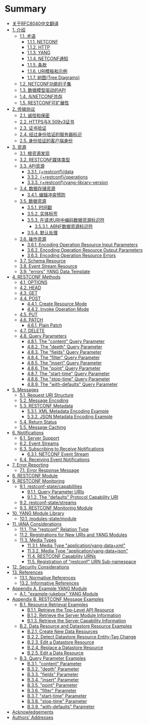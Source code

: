 # Summary

- [关于RFC8040中文翻译](README.md)
- [1. 介绍](section-1/README.md)
    - [1.1. 术语](section-1/1.1.md)
        - [1.1.1. NETCONF](section-1/1.1.1.md)
        - [1.1.2. HTTP](section-1/1.1.2.md)
        - [1.1.3. YANG](section-1/1.1.3.md)
        - [1.1.4. NETCONF通知](section-1/1.1.4.md)
        - [1.1.5. 条款](section-1/1.1.5.md)
        - [1.1.6. URI模板和示例](section-1/1.1.6.md)
        - [1.1.7. 树图(Tree Diagrams)](section-1/1.1.7.md)
    - [1.2. NETCONF功能的子集](section-1/1.2.md)
    - [1.3. 数据模型驱动的API](section-1/1.3.md)
    - [1.4. 与NETCONF共存](section-1/1.4.md)
    - [1.5. RESTCONF可扩展性](section-1/1.5.md)
- [2. 传输协议](section-2/README.md)
   - [2.1. 诚信和保密](section-2/2.1.md)
   - [2.2. HTTPS与X.509v3证书](section-2/2.2.md)
   - [2.3. 证书验证](section-2/2.3.md)
   - [2.4. 经过身份验证的服务器标识](section-2/2.4.md)
   - [2.5. 身份验证的客户端身份](section-2/2.5.md)
- [3. 资源](section-3/README.md)
   - [3.1. 根资源发现](section-3/3.1.md)
   - [3.2. RESTCONF媒体类型](section-3/3.2.md)
   - [3.3. API资源](section-3/3.3.md)
        - [3.3.1. {+restconf}/data](section-3/3.3.1.md)
        - [3.3.2. {+restconf}/operations](section-3/3.3.2.md)
        - [3.3.3. {+restconf}/yang-library-version](section-3/3.3.3.md)
   - [3.4. 数据存储资源](section-3/3.4.md)
        - [3.4.1. 编辑冲突预防](section-3/3.4.1.md)
   - [3.5. 数据资源](section-3/3.5.md)
        - [3.5.1. 时间戳](section-3/3.5.1.md)
        - [3.5.2. 实体标签](section-3/3.5.2.md)
        - [3.5.3. 在请求URI中编码数据资源标识符](section-3/3.5.3.md)
            - [3.5.3.1. ABNF数据资源标识符
](section-3/3.5.3.1.md)
        - [3.5.4. 默认处理](section-3/3.5.4.md)
   - [3.6. 操作资源](section-3/3.6.md)
        - [3.6.1. Encoding Operation Resource Input Parameters]()
        - [3.6.2. Encoding Operation Resource Output Parameters]()
        - [3.6.3. Encoding Operation Resource Errors]()
   - [3.7. Schema Resource]()
   - [3.8. Event Stream Resource]()
   - [3.9. "errors" YANG Data Template]()
- [4. RESTCONF Methods]()
   - [4.1. OPTIONS]()
   - [4.2. HEAD]()
   - [4.3. GET]()
   - [4.4. POST]()
       - [4.4.1. Create Resource Mode]()
       - [4.4.2. Invoke Operation Mode]()
    - [4.5. PUT]()
    - [4.6. PATCH]()
       - [4.6.1. Plain Patch]()
    - [4.7. DELETE]()
    - [4.8. Query Parameters]()
        - [4.8.1. The "content" Query Parameter]()
        - [4.8.2. The "depth" Query Parameter]()
        - [4.8.3. The "fields" Query Parameter]()
        - [4.8.4. The "filter" Query Parameter]()
        - [4.8.5. The "insert" Query Parameter]()
        - [4.8.6. The "point" Query Parameter]()
        - [4.8.7. The "start-time" Query Parameter]()
        - [4.8.8. The "stop-time" Query Parameter]()
        - [4.8.9. The "with-defaults" Query Parameter]()
- [5. Messages]()
    - [5.1. Request URI Structure]()
    - [5.2. Message Encoding]()
    - [5.3. RESTCONF Metadata]()
        - [5.3.1. XML Metadata Encoding Example]()
        - [5.3.2. JSON Metadata Encoding Example]()
    - [5.4. Return Status]()
    - [5.5. Message Caching]()
- [6. Notifications]()
    - [6.1. Server Support]()
    - [6.2. Event Streams]()
    - [6.3. Subscribing to Receive Notifications]()
        - [6.3.1. NETCONF Event Stream]()
    - [6.4. Receiving Event Notifications]()
- [7. Error Reporting]()
    - [7.1. Error Response Message]()
- [8. RESTCONF Module]()
- [9. RESTCONF Monitoring]()
    - [9.1. restconf-state/capabilities]()
        - [9.1.1. Query Parameter URIs]()
        - [9.1.2. The "defaults" Protocol Capability URI]()
    - [9.2. restconf-state/streams]()
    - [9.3. RESTCONF Monitoring Module]()
- [10. YANG Module Library]()
    - [10.1. modules-state/module]()
- [11. IANA Considerations]()
    - [11.1. The "restconf" Relation Type]()
    - [11.2. Registrations for New URIs and YANG Modules]()
    - [11.3. Media Types]()
        - [11.3.1. Media Type "application/yang-data+xml"]()
        - [11.3.2. Media Type "application/yang-data+json"]()
        - [11.4. RESTCONF Capability URNs]()
        - [11.5. Registration of "restconf" URN Sub-namespace]()
- [12. Security Considerations]()
- [13. References]()
    - [13.1. Normative References]()
    - [13.2. Informative References]()
- [Appendix A. Example YANG Module]()
    - [A.1. "example-jukebox" YANG Module]()
- [Appendix B. RESTCONF Message Examples]()
    - [B.1. Resource Retrieval Examples]()
        - [B.1.1. Retrieve the Top-Level API Resource]()
        - [B.1.2. Retrieve the Server Module Information]()
        - [B.1.3. Retrieve the Server Capability Information]()
    - [B.2. Data Resource and Datastore Resource Examples]()
        - [B.2.1. Create New Data Resources]()
        - [B.2.2. Detect Datastore Resource Entity-Tag Change]()
        - [B.2.3. Edit a Datastore Resource]()
        - [B.2.4. Replace a Datastore Resource]()
        - [B.2.5. Edit a Data Resource]()
    - [B.3. Query Parameter Examples]()
        - [B.3.1. "content" Parameter]()
        - [B.3.2. "depth" Parameter]()
        - [B.3.3. "fields" Parameter]()
        - [B.3.4. "insert" Parameter]()
        - [B.3.5. "point" Parameter]()
        - [B.3.6. "filter" Parameter]()
        - [B.3.7. "start-time" Parameter]()
        - [B.3.8. "stop-time" Parameter]()
        - [B.3.9. "with-defaults" Parameter]()
- [Acknowledgements]()
- [Authors' Addresses]()

